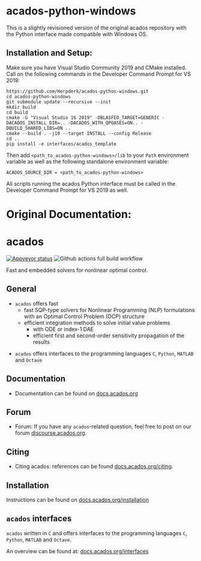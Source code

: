 # acados-python-windows
This is a slightly revisioned version of the original acados repository with the Python interface made compatible with Windows OS.

## Installation and Setup:
Make sure you have Visual Studio Community 2019 and CMake installed. Call on the following commands in the Developer Command Prompt for VS 2019:
```
https://github.com/Herpderk/acados-python-windows.git
cd acados-python-windows
git submodule update --recursive --init
mkdir build
cd build
cmake -G "Visual Studio 16 2019" -DBLASFEO_TARGET=GENERIC -DACADOS_INSTALL_DIR=.. -DACADOS_WITH_QPOASES=ON.. -DBUILD_SHARED_LIBS=ON ..
cmake --build . -j10 --target INSTALL --config Release
cd ..
pip install -e interfaces/acados_template
```
Then add ```<path_to_acados-python-windows>/lib``` to your ```Path``` environment variable as well as the following standalone environment variable:
```
ACADOS_SOURCE_DIR = <path_to_acados-python-windows>
```
All scripts running the acados Python interface must be called in the Developer Command Prompt for VS 2019 as well.

# Original Documentation:
# acados
<!-- [![Travis Status](https://secure.travis-ci.org/acados/acados.png?branch=master)](http://travis-ci.org/acados/acados) -->
[![Appveyor status](https://ci.appveyor.com/api/projects/status/q0b2nohk476u5clg?svg=true)](https://ci.appveyor.com/project/roversch/acados)
![Github actions full build workflow](https://github.com/acados/acados/actions/workflows/full_build.yml/badge.svg)
<!-- [![codecov](https://codecov.io/gh/acados/acados/branch/master/graph/badge.svg)](https://codecov.io/gh/acados/acados) -->

Fast and embedded solvers for nonlinear optimal control.

## General
- `acados` offers fast
  - fast SQP-type solvers for Nonlinear Programming (NLP) formulations with an Optimal Control Problem (OCP) structure
  - efficient integration methods to solve initial value problems
    - with ODE or index-1 DAE
    - efficient first and second-order sensitivity propagation of the results
<!-- Sequential Quadratic Programming (SQP) -->
- `acados` offers interfaces to the programming languages `C`, `Python`, `MATLAB` and `Octave`

## Documentation
- Documentation can be found on [docs.acados.org](https://docs.acados.org/)

## Forum
- Forum: If you have any `acados`-related question, feel free to post on our forum [discourse.acados.org](https://discourse.acados.org/).

## Citing
- Citing acados: references can be found [docs.acados.org/citing](https://docs.acados.org/citing).

## Installation
Instructions can be found on
[docs.acados.org/installation](https://docs.acados.org/installation)

## `acados` interfaces
`acados` written in `C` and offers interfaces to the programming languages `C`, `Python`, `MATLAB` and `Octave`.

An overview can be found at:
[docs.acados.org/interfaces](https://docs.acados.org/interfaces)

